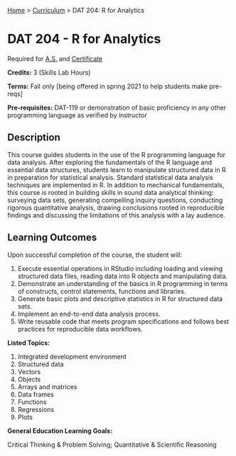 [Home](../) > [Curriculum](index.html) > DAT 204: R for Analytics

# DAT 204 - R for Analytics

Required for [A.S.](as_curriculum.md) and [Certificate](cert_curriculum.md)

**Credits:** 3 (Skills Lab Hours)

**Terms:** Fall only [being offered in spring 2021 to help students make pre-reqs]

**Pre-requisites:** DAT-119 or demonstration of basic proficiency in any other programming language as verified by instructor 

## Description

This course guides students in the use of the R programming language for data analysis. After exploring the fundamentals of the R language and essential data structures, students learn to manipulate structured data in R in preparation for statistical analysis. Standard statistical data analysis techniques are implemented in R. In addition to mechanical fundamentals, this course is rooted in building skills in sound data analytical thinking: surveying data sets, generating compelling inquiry questions, conducting rigorous quantitative analysis, drawing conclusions rooted in reproducible findings and discussing the limitations of this analysis with a lay audience.

## Learning Outcomes

Upon successful completion of the course, the student will:
1. Execute essential operations in RStudio including loading and viewing structured data files, reading data into R objects and manipulating data.
2. Demonstrate an understanding of the basics in R programming in terms of constructs, control statements, functions and libraries.
3. Generate basic plots and descriptive statistics in R for structured data sets.
4. Implement an end-to-end data analysis process.
5. Write reusable code that meets program specifications and follows best practices for reproducible data workflows.
         

**Listed Topics:**

1. Integrated development environment
2. Structured data
3. Vectors
4. Objects
5. Arrays and matrices
6. Data frames
7. Functions
8. Regressions
9. Plots


**General Education Learning Goals:**

Critical Thinking & Problem Solving; Quantitative & Scientific Reasoning